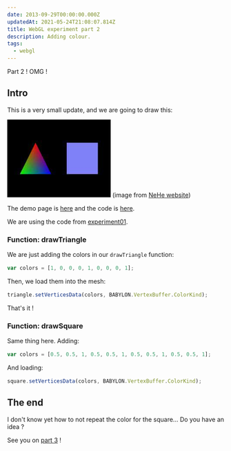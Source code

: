 ```yaml
---
date: 2013-09-29T00:00:00.000Z
updatedAt: 2021-05-24T21:08:07.814Z
title: WebGL experiment part 2
description: Adding colour.
tags:
  - webgl
---
```


Part 2 ! OMG !

## Intro

This is a very small update, and we are going to draw this:

![Polygons with colour](../../../public/assets/contentful/62g5dRKJWnhDkjxHoQPAxU/9eb34b8877e8bfeca299a55e4dd0cf83/lesson03.jpg)
(image from [NeHe website](http://nehe.gamedev.net/tutorial/lessons_01__05/22004/))

The demo page is [here](https://dev.ehret.me/webgl-experiments/experiment02.html) and the code is [here](https://github.com/SiegfriedEhret/webgl-experiments).

We are using the code from [experiment01](/webgl-experiment-part-1-your-first-polygons/).

### Function: drawTriangle

We are just adding the colors in our `drawTriangle` function:

```javascript
var colors = [1, 0, 0, 0, 1, 0, 0, 0, 1];
```

Then, we load them into the mesh:

```javascript
triangle.setVerticesData(colors, BABYLON.VertexBuffer.ColorKind);
```

That's it !

### Function: drawSquare

Same thing here. Adding:

```javascript
var colors = [0.5, 0.5, 1, 0.5, 0.5, 1, 0.5, 0.5, 1, 0.5, 0.5, 1];
```

And loading:

```javascript
square.setVerticesData(colors, BABYLON.VertexBuffer.ColorKind);
```

## The end

I don't know yet how to not repeat the color for the square... Do you have an idea ?

See you on [part 3](/webgl-experiment-part-3-rotation/) !

